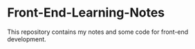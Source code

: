 # Front-End-Learning-Notes
This repository contains my notes and some code for front-end development.
